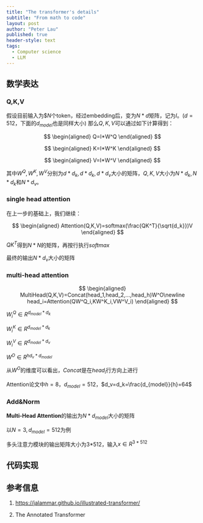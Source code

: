 ```yaml
---
title: "The transformer's details"
subtitle: "From math to code"
layout: post
author: "Peter Lau"
published: true
header-style: text
tags:
  - Computer science
  - LLM 
---
```





## 数学表达

### Q,K,V

假设目前输入为$$N$个token，经过embedding后，变为$N*d$矩阵，记为$I$。($d=512$，下面的$d_{model}$也是同样大小)
那么$Q,K,V$可以通过如下计算得到：

$$
\begin{aligned}
Q=I*W^Q
\end{aligned}
$$

$$
\begin{aligned}
K=I*W^K
\end{aligned}
$$

$$
\begin{aligned}
V=I*W^V
\end{aligned}
$$

其中$W^Q,W^K,W^V$分别为$d*d_{k},{d*d_k},{d*d_v}$大小的矩阵，$Q,K,V$大小为$N*d_k,{N*d_k}$和$N*d_v$。

### single head attention

在上一步的基础上，我们继续：

$$
\begin{aligned}
Attention(Q,K,V)=softmax(\frac{QK^T}{\sqrt{d_k}})V
\end{aligned}
$$

$QK^T$得到$N*N$的矩阵，再按行执行$softmax$

最终的输出$N*d_v$大小的矩阵

### multi-head attention

$$
\begin{aligned}
MultiHead(Q,K,V)=Concat(head_1,head_2,...,head_h)W^O\newline
head_i=Attention(QW^Q_i,KW^K_i,VW^V_i)
\end{aligned}
$$

$W^Q_i \in R^{d_{model}*d_k}$

$W^K_i \in R^{d_{model}*d_k}$

$W^V_i \in R^{d_{model}*d_v}$

$W^O \in R^{hd_v*d_{model}}$

从$W^O$的维度可以看出，$Concat$是在$head_i$行方向上进行

Attention论文中$h=8$，$d_{model}=512$，$d_v=d_k=\frac{d_{model}}{h}=64$

### Add&Norm

**Multi-Head Attention**的输出为$N*d_{model}$大小的矩阵

以$N=3,d_{model}=512$为例

多头注意力模块的输出矩阵大小为3*512，输入$x \in R^{3*512}$





## 代码实现


## 参考信息

1. https://jalammar.github.io/illustrated-transformer/
  
2. The Annotated Transformer